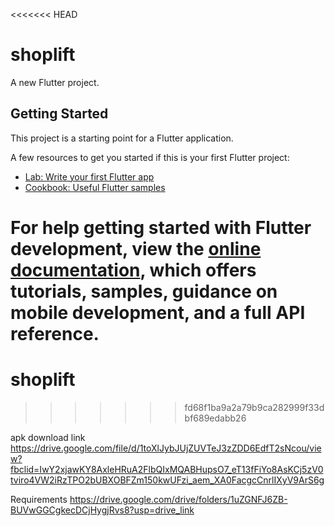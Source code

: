 <<<<<<< HEAD
# shoplift

A new Flutter project.

## Getting Started

This project is a starting point for a Flutter application.

A few resources to get you started if this is your first Flutter project:

- [Lab: Write your first Flutter app](https://docs.flutter.dev/get-started/codelab)
- [Cookbook: Useful Flutter samples](https://docs.flutter.dev/cookbook)

For help getting started with Flutter development, view the
[online documentation](https://docs.flutter.dev/), which offers tutorials,
samples, guidance on mobile development, and a full API reference.
=======
# shoplift
>>>>>>> fd68f1ba9a2a79b9ca282999f33dbf689edabb26


apk download link
https://drive.google.com/file/d/1toXlJybJUjZUVTeJ3zZDD6EdfT2sNcou/view?fbclid=IwY2xjawKY8AxleHRuA2FlbQIxMQABHupsO7_eT13fFiYo8AsKCj5zV0tviro4VW2iRzTPO2bUBXOBFZm150kwUFzi_aem_XA0FacgcCnrlIXyV9ArS6g

Requirements
https://drive.google.com/drive/folders/1uZGNFJ6ZB-BUVwGGCgkecDCjHygjRvs8?usp=drive_link


